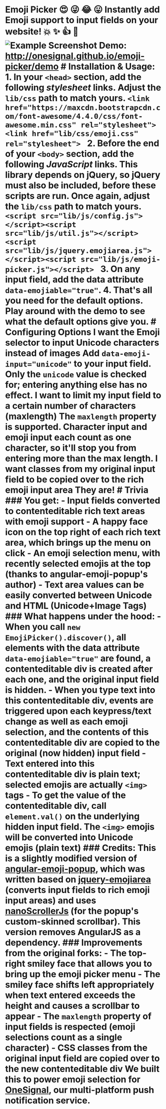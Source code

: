 # Emoji Picker :heart_eyes: :stuck_out_tongue_winking_eye: :joy: :stuck_out_tongue: Instantly add Emoji support to input fields on your website! :boom: :sparkles: :thumbsup: :metal: ![Example Screenshot](http://onesignal.github.io/emoji-picker/screenshot.png) **Demo:** http://onesignal.github.io/emoji-picker/demo # Installation & Usage: 1. In your `<head>` section, add the following *stylesheet* links. Adjust the `lib/css` path to match yours. ```<link href="https://maxcdn.bootstrapcdn.com/font-awesome/4.4.0/css/font-awesome.min.css" rel="stylesheet"><link href="lib/css/emoji.css" rel="stylesheet"> ``` 2. Before the end of your `<body>` section, add the following *JavaScript* links. This library depends on jQuery, so jQuery must also be included, before these scripts are run. Once again, adjust the `lib/css` path to match yours. ```<script src="lib/js/config.js"></script><script src="lib/js/util.js"></script><script src="lib/js/jquery.emojiarea.js"></script><script src="lib/js/emoji-picker.js"></script> ``` 3. On any input field, add the data attribute `data-emojiable="true"`. 4. That's all you need for the default options. Play around with the demo to see what the default options give you. # Configuring Options **I want the Emoji selector to input Unicode characters instead of images** Add `data-emoji-input="unicode"` to your input field. Only the `unicode` value is checked for; entering anything else has no effect. **I want to limit my input field to a certain number of characters (maxlength)** The `maxlength` property is supported. Character input and emoji input each count as one character, so it'll stop you from entering more than the max length. **I want classes from my original input field to be copied over to the rich emoji input area** They are! # Trivia ### You get: - Input fields converted to contenteditable rich text areas with emoji support - A happy face icon on the top right of each rich text area, which brings up the menu on click - An emoji selection menu, with recently selected emojis at the top (thanks to angular-emoji-popup's author) - Text area values can be easily converted between Unicode and HTML (Unicode+Image Tags) ### What happens under the hood: - When you call `new EmojiPicker().discover()`, all elements with the data attribute `data-emojiable="true"` are found, a contenteditable div is created after each one, and the original input field is hidden. - When you type text into this contenteditable div, events are triggered upon each keypress/text change as well as each emoji selection, and the contents of this contenteditable div are copied to the original (now hidden) input field - Text entered into this contenteditable div is plain text; selected emojis are actually `<img>` tags - To get the value of the contenteditable div, call `element.val()` on the underlying hidden input field. The `<img>` emojis will be converted into Unicode emojis (plain text) ### Credits: This is a slightly modified version of [angular-emoji-popup](https://github.com/Coraza/angular-emoji-popup), which was written based on [jquery-emojiarea](https://github.com/diy/jquery-emojiarea) (converts input fields to rich emoji input areas) and uses [nanoScrollerJs](https://github.com/jamesflorentino/nanoScrollerJS) (for the popup's custom-skinned scrollbar). This version removes AngularJS as a dependency. ### Improvements from the original forks: - The top-right smiley face that allows you to bring up the emoji picker menu - The smiley face shifts left appropriately when text entered exceeds the height and causes a scrollbar to appear - The `maxlength` property of input fields is respected (emoji selections count as a single character) - CSS classes from the original input field are copied over to the new contenteditable div We built this to power emoji selection for [OneSignal](https://onesignal.com), our multi-platform push notification service.